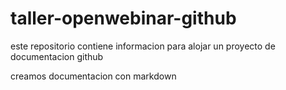 # taller-openwebinar-github
este repositorio contiene informacion para alojar un proyecto de documentacion github


creamos documentacion con markdown 
